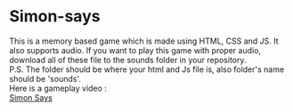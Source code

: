 # Simon-says
This is a memory based game which is made using HTML, CSS and JS. It also supports audio.
If you want to play this game with proper audio, download all of these file to the sounds folder in your repository.<br>
P.S. The folder should be where your html and Js file is, also folder's name should be 'sounds'.<br>
Here is a gameplay video :
<br>[Simon Says](https://player.vimeo.com/video/985854384?h=4cec7526ed)

